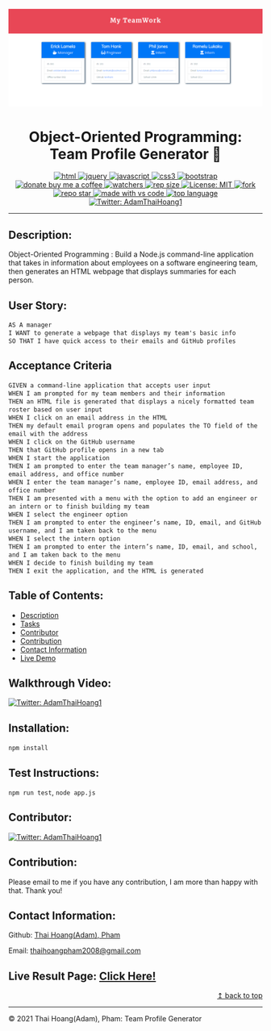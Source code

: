 ![Portfolio page demo image](./output/img/team.png)
<h1 align="center"> Object-Oriented Programming: 
<br>Team Profile Generator 👋</h1>
<p align="center">
  <a href="#">
  <img alt="html" src="https://img.shields.io/badge/HTML5-E34F26?style=for-the-badge&logo=html5&logoColor=white" target="_blank" />
  <a href="#">
  <img alt="jquery" src="https://img.shields.io/badge/jQuery-0769AD?style=for-the-badge&logo=jquery&logoColor=white" target="_blank" />
  <a href="#">
  <img alt="javascript" src="https://img.shields.io/badge/JavaScript-F7DF1E?style=for-the-badge&logo=javascriptlogoColor=black"
  <a href="#">
  <img alt="css3" src="https://img.shields.io/badge/CSS3-1572B6?style=for-the-badge&logo=css3&logoColor=white" target="_blank" />
  <a href="#">
  <img alt="bootstrap" src="https://img.shields.io/badge/Bootstrap-563D7C?style=for-the-badge&logo=bootstrap&logoColor=white0"target="_blank" />
  <br>
  <a href="https://www.buymeacoffee.com/adampham123">
  <img alt="donate buy me a coffee" src="https://img.shields.io/badge/buy%20me%20a%20coffee-donate-yellow.svg?style=flat-square" target="_blank" />
  <a href="#">
  <img alt="watchers" src="https://img.shields.io/github/watchers/ThiHoangPham/team-profile-generator-adam-homework10?color=%2346b946&style=flat-square" target="_blank" />
  <a href="#">
  <img alt="rep size" src="https://img.shields.io/github/repo-size/ThiHoangPham/team-profile-generator-adam-homework10?style=flat-square" target="_blank" />
  <a href="https://github.com/ThiHoangPham/team-profile-generator-adam-homework10/blob/main/LICENSE">
  <img alt="License: MIT" src="https://img.shields.io/badge/license-MIT-yellow.svg?style=flat-square" target="_blank" />
  </a>
  <a href="#">
  <img alt="fork" src="https://img.shields.io/github/forks/ThiHoangPham/updated-team-profile-generator-adam-homework10.svg?style=flat-square" target="_blank" />
  <a href="#">
  <img alt="repo star" src="https://img.shields.io/github/stars/ThiHoangPham/team-profile-generator-adam-homework10?color=%23ff00bf&style=flat-square" target="_blank" />
  </a>
  <a href="#">
  <img alt="made with vs code" src="https://img.shields.io/badge/Made%20for-VSCode-1f425f.svg?style=flat-square" target="_blank" />
  </a>
  <a href="#">
  <img alt="top language" src="https://img.shields.io/github/languages/top/ThiHoangPham/team-profile-generator-adam-homework10?color=%23ff4000&style=flat-square" target="_blank" />
  </a>
  <a href="https://twitter.com/AdamThaiHoang1">
  <img alt="Twitter: AdamThaiHoang1" src="https://img.shields.io/twitter/follow/AdamThaiHoang1?logo=twitter&style=flat-square" target="_blank" />
  </a>
</p>
<hr>

## Description:
Object-Oriented Programming : Build a Node.js command-line application that takes in information about employees on a software engineering team, then generates an HTML webpage that displays summaries for each person.

## User Story:
```
AS A manager
I WANT to generate a webpage that displays my team's basic info
SO THAT I have quick access to their emails and GitHub profiles
```
## Acceptance Criteria
```
GIVEN a command-line application that accepts user input
WHEN I am prompted for my team members and their information
THEN an HTML file is generated that displays a nicely formatted team roster based on user input
WHEN I click on an email address in the HTML
THEN my default email program opens and populates the TO field of the email with the address
WHEN I click on the GitHub username
THEN that GitHub profile opens in a new tab
WHEN I start the application
THEN I am prompted to enter the team manager’s name, employee ID, email address, and office number
WHEN I enter the team manager’s name, employee ID, email address, and office number
THEN I am presented with a menu with the option to add an engineer or an intern or to finish building my team
WHEN I select the engineer option
THEN I am prompted to enter the engineer’s name, ID, email, and GitHub username, and I am taken back to the menu
WHEN I select the intern option
THEN I am prompted to enter the intern’s name, ID, email, and school, and I am taken back to the menu
WHEN I decide to finish building my team
THEN I exit the application, and the HTML is generated
```
## Table of Contents:
- [Description](#description)
- [Tasks](#tasks)
- [Contributor](#contributor)
- [Contribution](#contribution)
- [Contact Information](#contact-information)
- [Live Demo](#live-demo)

## Walkthrough Video: 
<a href="https://watch.screencastify.com/v/g5VTC1011imFkKS0vZSX">
  <img alt="Twitter: AdamThaiHoang1" src="https://img.shields.io/badge/Demo-Video-FF0000?style=for-the-badge&logo=youtube&logoColor=white" target="_blank" />
  </a>

## Installation:
`npm install`

## Test Instructions:
`npm run test`, `node app.js`

## Contributor:
<a href="https://github.com/ThiHoangPham">
  <img alt="Twitter: AdamThaiHoang1" src="https://contrib.rocks/image?repo=ThiHoangPham/team-profile-generator-adam-homework10" target="_blank" />
  </a>

## Contribution:
Please email to me if you have any contribution, I am more than happy with that. Thank you!

## Contact Information:

Github: [Thai Hoang(Adam), Pham](https://github.com/ThiHoangPham)

Email: thaihoangpham2008@gmail.com

## Live Result Page: [Click Here!](https://thihoangpham.github.io/team-profile-generator-adam-homework10/exampleTeam.html)

<p align ="right"><a href="#">↥ back to top</a></p>

- - -

© 2021 Thai Hoang(Adam), Pham: Team Profile Generator